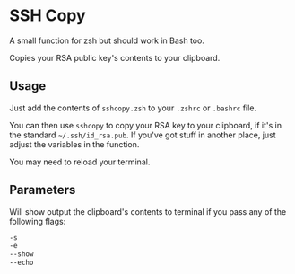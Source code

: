 # SSH Copy
A small function for zsh but should work in Bash too.

Copies your RSA public key's contents to your clipboard.

## Usage
Just add the contents of `sshcopy.zsh` to your `.zshrc` or `.bashrc` file. 

You can then use `sshcopy` to copy your RSA key to your clipboard, if it's in the standard `~/.ssh/id_rsa.pub`. If you've got stuff in another place, just adjust the variables in the function.

You may need to reload your terminal.

## Parameters
Will show output the clipboard's contents to terminal if you pass any of the following flags:

```zsh
-s
-e
--show
--echo
```